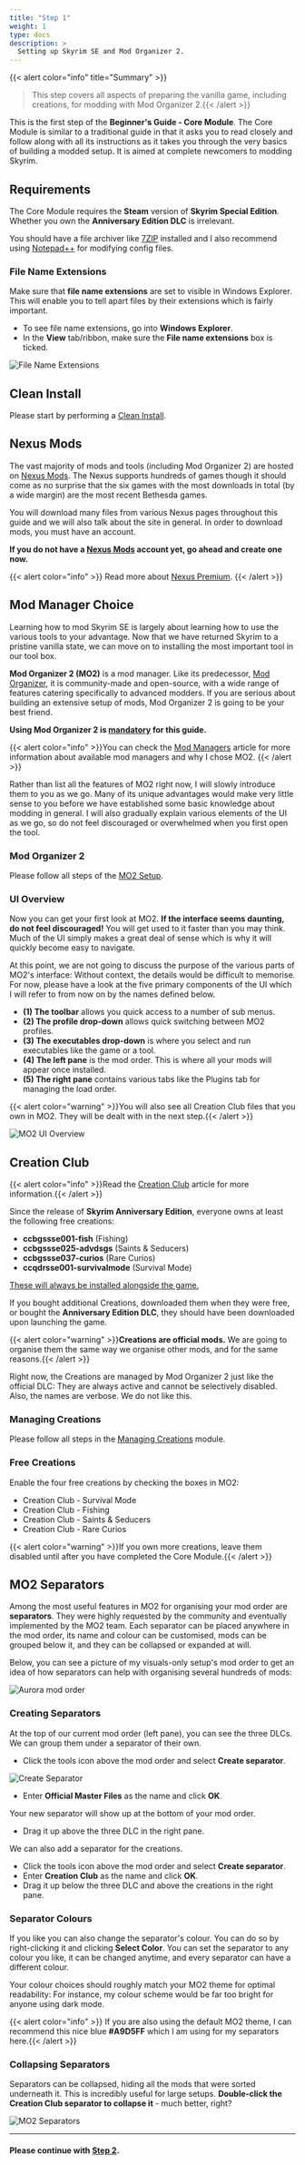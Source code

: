 ```yaml
---
title: "Step 1"
weight: 1
type: docs
description: >
  Setting up Skyrim SE and Mod Organizer 2.
---
```


{{< alert color="info" title="Summary" >}}
> This step covers all aspects of preparing the vanilla game, including creations, for modding with Mod Organizer 2.{{< /alert >}}

This is the first step of the **Beginner's Guide - Core Module**. The Core Module is similar to a traditional guide in that it asks you to read closely and follow along with all its instructions as it takes you through the very basics of building a modded setup. It is aimed at complete newcomers to modding Skyrim.

## Requirements

The Core Module requires the **Steam** version of **Skyrim Special Edition**. Whether you own the **Anniversary Edition DLC** is irrelevant.

You should have a file archiver like [7ZIP](https://www.7-zip.org/) installed and I also recommend using [Notepad++](https://notepad-plus-plus.org/downloads/) for modifying config files.

### File Name Extensions

Make sure that **file name extensions** are set to visible in Windows Explorer. This will enable you to tell apart files by their extensions which is fairly important.

- To see file name extensions, go into **Windows Explorer**.
- In the **View** tab/ribbon, make sure the **File name extensions** box is ticked.

![File Name Extensions](/Pictures/bg/core-module/file-name-extensions.png)

## Clean Install

Please start by performing a [Clean Install](/bg/additional-modules/clean-install/).

## Nexus Mods

The vast majority of mods and tools (including Mod Organizer 2) are hosted on [Nexus Mods](https://www.nexusmods.com/). The Nexus supports hundreds of games though it should come as no surprise that the six games with the most downloads in total (by a wide margin) are the most recent Bethesda games.

You will download many files from various Nexus pages throughout this guide and we will also talk about the site in general. In order to download mods, you must have an account.

**If you do not have a [Nexus Mods](https://www.nexusmods.com/) account yet, go ahead and create one now.**

{{< alert color="info" >}} Read more about [Nexus Premium](/bg/knowledge-base/nexus-premium/). {{< /alert >}}

## Mod Manager Choice

Learning how to mod Skyrim SE is largely about learning how to use the various tools to your advantage. Now that we have returned Skyrim to a pristine vanilla state, we can move on to installing the most important tool in our tool box.

**Mod Organizer 2 (MO2)** is a mod manager. Like its predecessor, [Mod Organizer](https://www.nexusmods.com/skyrim/mods/1334), it is community-made and open-source, with a wide range of features catering specifically to advanced modders. If you are serious about building an extensive setup of mods, Mod Organizer 2 is going to be your best friend.

**Using Mod Organizer 2 is <u>mandatory</u> for this guide.**

{{< alert color="info" >}}You can check the [Mod Managers](/bg/knowledge-base/mod-managers/) article for more information about available mod managers and why I chose MO2. {{< /alert >}}

Rather than list all the features of MO2 right now, I will slowly introduce them to you as we go. Many of its unique advantages would make very little sense to you before we have established some basic knowledge about modding in general. I will also gradually explain various elements of the UI as we go, so do not feel discouraged or overwhelmed when you first open the tool.

### Mod Organizer 2

Please follow all steps of the [MO2 Setup](/bg/additional-modules/mo2-setup/).

### UI Overview

Now you can get your first look at MO2. **If the interface seems daunting, do not feel discouraged!** You will get used to it faster than you may think. Much of the UI simply makes a great deal of sense which is why it will quickly become easy to navigate.

At this point, we are not going to discuss the purpose of the various parts of MO2's interface: Without context, the details would be difficult to memorise. For now, please have a look at the five primary components of the UI which I will refer to from now on by the names defined below.  

- **(1) The toolbar** allows you quick access to a number of sub menus.
- **(2) The profile drop-down** allows quick switching between MO2 profiles.
- **(3) The executables drop-down** is where you select and run executables like the game or a tool.
- **(4) The left pane** is the mod order. This is where all your mods will appear once installed.
- **(5) The right pane** contains various tabs like the Plugins tab for managing the load order.

{{< alert color="warning" >}}You will also see all Creation Club files that you own in MO2. They will be dealt with in the next step.{{< /alert >}}

![MO2 UI Overview](/Pictures/bg/core-module/mo2-ui-overview.png)

## Creation Club

{{< alert color="info" >}}Read the [Creation Club](/bg/knowledge-base/creation-club/) article for more information.{{< /alert >}}

Since the release of **Skyrim Anniversary Edition**, everyone owns at least the following free creations:

- **ccbgssse001-fish** (Fishing)
- **ccbgssse025-advdsgs** (Saints & Seducers)
- **ccbgssse037-curios** (Rare Curios)
- **ccqdrsse001-survivalmode** (Survival Mode)

<u>These will always be installed alongside the game.</u>

If you bought additional Creations, downloaded them when they were free, or bought the **Anniversary Edition DLC**, they should have been downloaded upon launching the game.

{{< alert color="warning" >}}**Creations are official mods.** We are going to organise them the same way we organise other mods, and for the same reasons.{{< /alert >}}

Right now, the Creations are managed by Mod Organizer 2 just like the official DLC: They are always active and cannot be selectively disabled. Also, the names are verbose. We do not like this.

### Managing Creations

Please follow all steps in the [Managing Creations](/bg/additional-modules/managing-creations/) module.

### Free Creations

Enable the four free creations by checking the boxes in MO2: 

- Creation Club - Survival Mode
- Creation Club - Fishing
- Creation Club - Saints & Seducers
- Creation Club - Rare Curios

{{< alert color="warning" >}}If you own more creations, leave them disabled until after you have completed the Core Module.{{< /alert >}}

## MO2 Separators

Among the most useful features in MO2 for organising your mod order are **separators**. They were highly requested by the community and eventually implemented by the MO2 team. Each separator can be placed anywhere in the mod order, its name and colour can be customised, mods can be grouped below it, and they can be collapsed or expanded at will.

Below, you can see a picture of my visuals-only setup's mod order to get an idea of how separators can help with organising several hundreds of mods:

![Aurora mod order](/Pictures/bg/core-module/aurora-mod-order.png)

### Creating Separators

At the top of our current mod order (left pane), you can see the three DLCs. We can group them under a separator of their own.

- Click the tools icon above the mod order and select **Create separator**.

![Create Separator](/Pictures/bg/mo2-create-separator.png)

- Enter **Official Master Files** as the name and click **OK**.

Your new separator will show up at the bottom of your mod order.

- Drag it up above the three DLC in the right pane.

We can also add a separator for the creations.

- Click the tools icon above the mod order and select **Create separator**.
- Enter **Creation Club** as the name and click **OK**.
- Drag it up below the three DLC and above the creations in the right pane.

### Separator Colours

If you like you can also change the separator's colour. You can do so by right-clicking it and clicking **Select Color**. You can set the separator to any colour you like, it can be changed anytime, and every separator can have a different colour.

Your colour choices should roughly match your MO2 theme for optimal readability: For instance, my colour scheme would be far too bright for anyone using dark mode.

{{< alert color="info" >}} If you are also using the default MO2 theme, I can recommend this nice blue **#A9D5FF** which I am using for my separators here.{{< /alert >}}

### Collapsing Separators

Separators can be collapsed, hiding all the mods that were sorted underneath it. This is incredibly useful for large setups. **Double-click the Creation Club separator to collapse it** - much better, right?

![MO2 Separators](/Pictures/bg/core-module/mo2-separators.png)

---

#### Please continue with [Step 2](/bg/core-module/step2/).